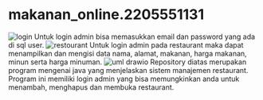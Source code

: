 # makanan_online.2205551131
![login](https://user-images.githubusercontent.com/120695657/232816898-3204120a-c1e4-4529-83b3-d18ed38d23cd.jpeg)
Untuk login admin bisa memasukkan email dan password yang ada di sql user.
![restourant](https://user-images.githubusercontent.com/120695657/232817125-dc9d55e4-af42-4d58-9dfe-a981386b9401.jpeg)
Untuk login admin pada restaurant maka dapat menampilkan dan mengisi data nama, alamat, makanan, harga makanan, minun serta harga minuman.
![uml drawio](https://user-images.githubusercontent.com/120695657/232811276-caa602c0-31d4-458d-a314-771f7d711d40.png)
Repository diatas merupakan program mengenai java yang menjelaskan sistem manajemen restaurant. Program ini memiliki login admin yang bisa memungkinkan anda untuk menambah, menghapus dan membuka restaurant.
